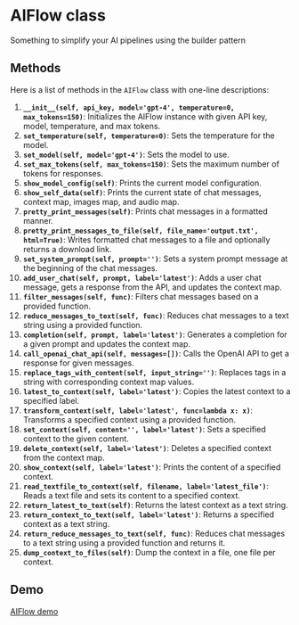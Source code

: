 # AIFlow class

Something to simplify your AI pipelines using the builder pattern

## Methods

Here is a list of methods in the `AIFlow` class with one-line descriptions:

1. **`__init__(self, api_key, model='gpt-4', temperature=0, max_tokens=150)`**: Initializes the AIFlow instance with given API key, model, temperature, and max tokens.
2. **`set_temperature(self, temperature=0)`**: Sets the temperature for the model.
3. **`set_model(self, model='gpt-4')`**: Sets the model to use.
4. **`set_max_tokens(self, max_tokens=150)`**: Sets the maximum number of tokens for responses.
5. **`show_model_config(self)`**: Prints the current model configuration.
6. **`show_self_data(self)`**: Prints the current state of chat messages, context map, images map, and audio map.
7. **`pretty_print_messages(self)`**: Prints chat messages in a formatted manner.
8. **`pretty_print_messages_to_file(self, file_name='output.txt', html=True)`**: Writes formatted chat messages to a file and optionally returns a download link.
9. **`set_system_prompt(self, prompt='')`**: Sets a system prompt message at the beginning of the chat messages.
10. **`add_user_chat(self, prompt, label='latest')`**: Adds a user chat message, gets a response from the API, and updates the context map.
11. **`filter_messages(self, func)`**: Filters chat messages based on a provided function.
12. **`reduce_messages_to_text(self, func)`**: Reduces chat messages to a text string using a provided function.
13. **`completion(self, prompt, label='latest')`**: Generates a completion for a given prompt and updates the context map.
14. **`call_openai_chat_api(self, messages=[])`**: Calls the OpenAI API to get a response for given messages.
15. **`replace_tags_with_content(self, input_string='')`**: Replaces tags in a string with corresponding context map values.
16. **`latest_to_context(self, label='latest')`**: Copies the latest context to a specified label.
17. **`transform_context(self, label='latest', func=lambda x: x)`**: Transforms a specified context using a provided function.
18. **`set_context(self, content='', label='latest')`**: Sets a specified context to the given content.
19. **`delete_context(self, label='latest')`**: Deletes a specified context from the context map.
20. **`show_context(self, label='latest')`**: Prints the content of a specified context.
21. **`read_textfile_to_context(self, filename, label='latest_file')`**: Reads a text file and sets its content to a specified context.
22. **`return_latest_to_text(self)`**: Returns the latest context as a text string.
23. **`return_context_to_text(self, label='latest')`**: Returns a specified context as a text string.
24. **`return_reduce_messages_to_text(self, func)`**: Reduces chat messages to a text string using a provided function and returns it.
25. **`dump_context_to_files(self)`**: Dump the context in a file, one file per context.

## Demo

[AIFlow demo](aiflow_demo.ipynb)
